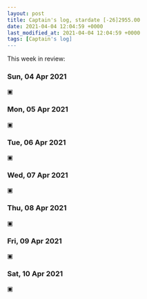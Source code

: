 ```yaml
---
layout: post
title: Captain's log, stardate [-26]2955.00
date: 2021-04-04 12:04:59 +0000
last_modified_at: 2021-04-04 12:04:59 +0000
tags: [Captain's log]
---
```


This week in review:

<!-- more -->

### Sun, 04 Apr 2021

▣

### Mon, 05 Apr 2021

▣

### Tue, 06 Apr 2021

▣

### Wed, 07 Apr 2021

▣

### Thu, 08 Apr 2021

▣

### Fri, 09 Apr 2021

▣

### Sat, 10 Apr 2021

▣
